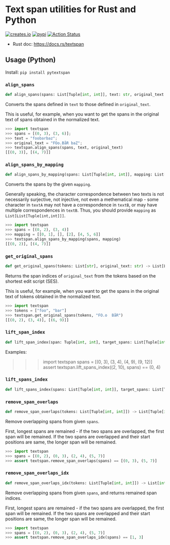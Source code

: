 # Text span utilities for Rust and Python

[![creates.io](https://img.shields.io/crates/v/textspan.svg)](https://crates.io/crates/textspan)
[![pypi](https://img.shields.io/pypi/v/pytextspan.svg)](https://pypi.org/project/pytextspan/)
[![Action Status](https://github.com/tamuhey/textspan/workflows/Test%20and%20Deploy/badge.svg)](https://github.com/tamuhey/textspan/actions)

- Rust doc: https://docs.rs/textspan


## Usage (Python)

Install: `pip install pytextspan`

### `align_spans`

```python
def align_spans(spans: List[Tuple[int, int]], text: str, original_text: str) -> List[List[Tuple[int, int]]]: ...
```

Converts the spans defined in `text` to those defined in `original_text`.

This is useful, for example, when you want to get the spans in the
original text of spans obtained in the normalized text.

```python
>>> import textspan
>>> spans = [(0, 3), (3, 6)];
>>> text = "foobarbaz";
>>> original_text = "FOo.BåR baZ";
>>> textspan.align_spans(spans, text, original_text)
[[(0, 3)], [(4, 7)]]
```

### `align_spans_by_mapping`

```python
def align_spans_by_mapping(spans: List[Tuple[int, int]], mapping: List[List[int]]) -> List[List[Tuple[int, int]]]: ...
```

Converts the spans by the given `mapping`.

Generally speaking, the character correspondence between two texts is not
necessarily surjective, not injective, not even a methematical map -
some character in `textA` may not have a correspondence in `textB`,
or may have multiple correspondences in `textB`. Thus, you should
provide `mapping` as `List[List[Tuple[int,int]]]`.

```python
>>> import textspan
>>> spans = [(0, 2), (3, 4)]
>>> mapping = [[0, 1], [], [2], [4, 5, 6]]
>>> textspan.align_spans_by_mapping(spans, mapping)
[[(0, 2)], [(4, 7)]]
```

### `get_original_spans`

```python
def get_original_spans(tokens: List[str], original_text: str) -> List[List[Tuple[int, int]]]: ...
```

Returns the span indices of `original_text` from the tokens based on the shortest edit script (SES).

This is useful, for example, when you want to get the spans in the
original text of tokens obtained in the normalized text.

```python
>>> import textspan
>>> tokens = ["foo", "bar"]
>>> textspan.get_original_spans(tokens, "FO.o  BåR")
[[(0, 2), (3, 4)], [(6, 9)]]
```

### `lift_span_index`

```python
def lift_span_index(span: Tuple[int, int], target_spans: List[Tuple[int, int]]) -> Tuple[Tuple[int, bool], Tuple[int, bool]]: ...
```

Examples:

>>> import textspan
>>> spans = [(0, 3), (3, 4), (4, 9), (9, 12)]
>>> assert textspan.lift_spans_index((2, 10), spans) == (0, 4)

### `lift_spans_index`

```python
def lift_spans_index(spans: List[Tuple[int, int]], target_spans: List[Tuple[int, int]]) -> List[Tuple[Tuple[int, bool], Tuple[int, bool]]]: ...
```

### `remove_span_overlaps`

```python
def remove_span_overlaps(tokens: List[Tuple[int, int]]) -> List[Tuple[int, int]]: ...
```

Remove overlapping spans from given `spans`.

First, longest spans are remained - if the two spans are overlapped, the
first span will be remained. If the two spans are overlapped and their start
positions are same, the longer span will be remained.

```python
>>> import textspan
>>> spans = [(0, 2), (0, 3), (2, 4), (5, 7)]
>>> assert textspan.remove_span_overlaps(spans) == [(0, 3), (5, 7)]
```

### `remove_span_overlaps_idx`

```python
def remove_span_overlaps_idx(tokens: List[Tuple[int, int]]) -> List[int]: ...
```

Remove overlapping spans from given `spans`, and returns remained span indices.

First, longest spans are remained - if the two spans are overlapped, the
first span will be remained. If the two spans are overlapped and their start
positions are same, the longer span will be remained.

```python
>>> import textspan
>>> spans = [(0, 2), (0, 3), (2, 4), (5, 7)]
>>> assert textspan.remove_span_overlaps_idx(spans) == [1, 3]
```


